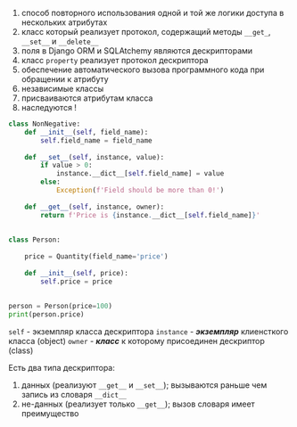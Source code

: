 1. способ повторного использования одной и той же логики доступа в нескольких атрибутах
2. класс который реализует протокол, содержащий методы `__get_`, `__set__` и `__delete__`
3. поля в Django ORM и SQLAtchemy являются дескрипторами 
4. класс `property` реализует протокол дескриптора
5. обеспечение автоматического вызова программного кода при обращении к атрибуту 
6. независимые классы
7. присваиваются атрибутам класса
8. наследуются !

```Python
class NonNegative:  
    def __init__(self, field_name):  
        self.field_name = field_name  
  
    def __set__(self, instance, value):  
        if value > 0:  
            instance.__dict__[self.field_name] = value  
        else:  
            Exception(f'Field should be more than 0!')  
  
    def __get__(self, instance, owner):  
        return f'Price is {instance.__dict__[self.field_name]}'  
  
  
class Person:  
  
    price = Quantity(field_name='price')  
  
    def __init__(self, price):  
        self.price = price  
  
  
person = Person(price=100)  
print(person.price)
```

`self` - экземпляр класса дескриптора
`instance` - ***экземпляр*** клиенсткого класса (object)
`owner` - ***класс*** к которому присоединен дескриптор (class)


Есть два типа дескриптора:
1. данных (реализуют `__get__` и `__set__`); вызываются раньше чем запись из словаря `__dict__`
2. не-данных (реализует только `__get__`); вызов словаря имеет преимущество